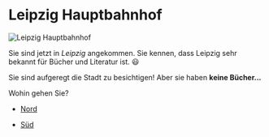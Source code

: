 # Leipzig Hauptbahnhof

![Leipzig Hauptbahnhof](https://upload.wikimedia.org/wikipedia/commons/c/c6/LE_Hauptbahnhof-4.jpg)

Sie sind jetzt in *Leipzig* angekommen. Sie kennen, dass Leipzig
sehr bekannt für Bücher und Literatur ist. :smiley:

Sie sind aufgeregt die Stadt zu besichtigen! Aber sie haben
**keine Bücher...**

Wohin gehen Sie?

* [Nord](berlin.html)

* [Süd](touristeninformation.html)

